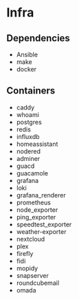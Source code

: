 # Infra

## Dependencies
- Ansible
- make
- docker

## Containers
- caddy
- whoami
- postgres
- redis
- influxdb
- homeassistant
- nodered
- adminer
- guacd
- guacamole
- grafana
- loki
- grafana_renderer
- prometheus
- node_exporter
- ping_exporter
- speedtest_exporter
- weather-exporter
- nextcloud
- plex
- firefly
- fidi
- mopidy
- snapserver
- roundcubemail
- omada
